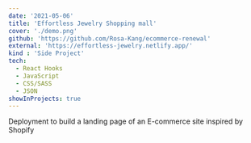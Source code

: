 ```yaml
---
date: '2021-05-06'
title: 'Effortless Jewelry Shopping mall'
cover: './demo.png'
github: 'https://github.com/Rosa-Kang/ecommerce-renewal'
external: 'https://effortless-jewelry.netlify.app/'
kind : 'Side Project'
tech:
  - React Hooks
  - JavaScript
  - CSS/SASS
  - JSON
showInProjects: true
---
```


Deployment to build a landing page of an E-commerce site inspired by Shopify
